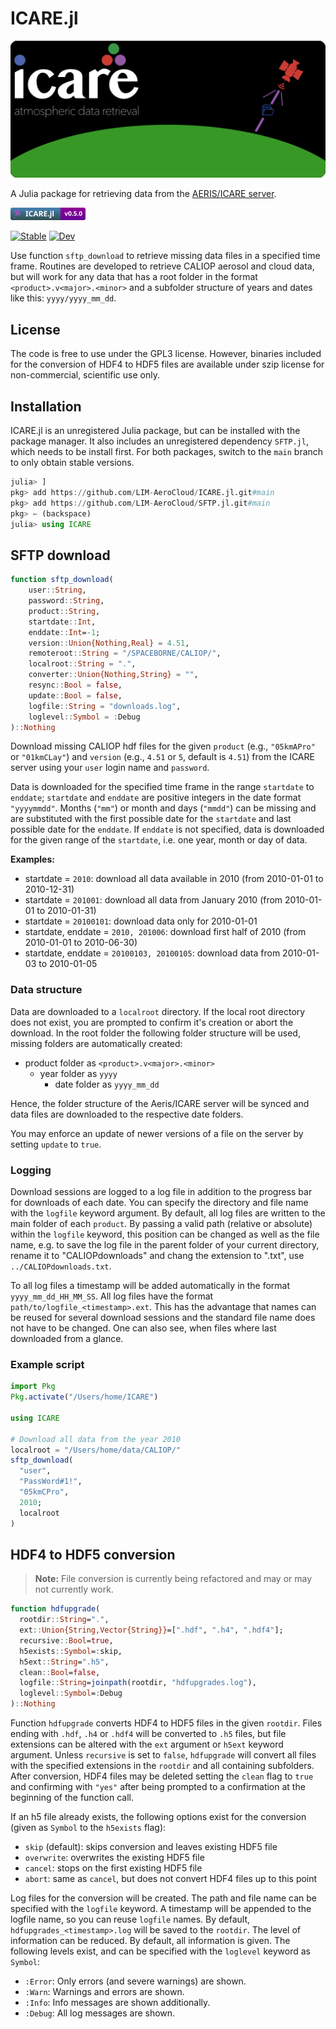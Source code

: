 ICARE.jl
========

![ICARE logo](docs/src/assets/logo.svg)

A Julia package for retrieving data from the
[AERIS/ICARE server](https://www.icare.univ-lille1.fr/).

<a href="https://github.com/LIM-AeroCloud/ICARE.jl/releases/tag/v0.5.0">
<img src="docs/src/assets/badge.svg" alt="version badge" width="120"></a>

[![Stable](https://img.shields.io/badge/docs-stable-blue.svg)](https://LIM-AeroCloud.github.io/ICARE.jl/stable/) [![Dev](https://img.shields.io/badge/docs-dev-blue.svg)](https://LIM-AeroCloud.github.io/ICARE.jl/dev/)

Use function `sftp_download` to retrieve missing data files in a specified time frame.
Routines are developed to retrieve CALIOP aerosol and cloud data, but will work for any
data that has a root folder in the format `<product>.v<major>.<minor>` and a subfolder
structure of years and dates like this: `yyyy/yyyy_mm_dd`.

License
-------

The code is free to use under the GPL3 license. However, binaries included for the conversion
of HDF4 to HDF5 files are available under szip license for non-commercial, scientific use only.

Installation
------------

ICARE.jl is an unregistered Julia package, but can be installed with the package manager. It
also includes an unregistered dependency `SFTP.jl`, which needs to be install first. For both
packages, switch to the `main` branch to only obtain stable versions.

```julia
julia> ]
pkg> add https://github.com/LIM-AeroCloud/ICARE.jl.git#main
pkg> add https://github.com/LIM-AeroCloud/SFTP.jl.git#main
pkg> ← (backspace)
julia> using ICARE
```

SFTP download
-------------

```julia
function sftp_download(
    user::String,
    password::String,
    product::String,
    startdate::Int,
    enddate::Int=-1;
    version::Union{Nothing,Real} = 4.51,
    remoteroot::String = "/SPACEBORNE/CALIOP/",
    localroot::String = ".",
    converter::Union{Nothing,String} = "",
    resync::Bool = false,
    update::Bool = false,
    logfile::String = "downloads.log",
    loglevel::Symbol = :Debug
)::Nothing
```

Download missing CALIOP hdf files for the given `product` (e.g., `"05kmAPro"` or `"01kmCLay"`)
and `version` (e.g., `4.51` or `5`, default is `4.51`) from the ICARE server
using your `user` login name and `password`.

Data is downloaded for the specified time frame in the range `startdate` to `enddate`;
`startdate` and `enddate` are positive integers in the date format `"yyyymmdd"`.
Months (`"mm"`) or month and days (`"mmdd"`) can be missing and are substituted with the first
possible date for the `startdate` and last possible date for the `enddate`.
If `enddate` is not specified, data is downloaded for the given range of the `startdate`,
i.e. one year, month or day of data.

**Examples:**

- startdate = `2010`: download all data available in 2010 (from 2010-01-01 to 2010-12-31)
- startdate = `201001`: download all data from January 2010 (from 2010-01-01 to 2010-01-31)
- startdate = `20100101`: download data only for 2010-01-01
- startdate, enddate = `2010, 201006`: download first half of 2010 (from 2010-01-01 to 2010-06-30)
- startdate, enddate = `20100103, 20100105`: download data from 2010-01-03 to 2010-01-05

### Data structure

Data are downloaded to a `localroot` directory. If the local root directory does not
exist, you are prompted to confirm it's creation or abort the download.
In the root folder the following folder structure will be used, missing folders are
automatically created:

- product folder as `<product>.v<major>.<minor>`
  - year folder as `yyyy`
    - date folder as `yyyy_mm_dd`

Hence, the folder structure of the Aeris/ICARE server will be synced and data files
are downloaded to the respective date folders.

You may enforce an update of newer versions of a file on the server by setting
`update` to `true`.

### Logging

Download sessions are logged to a log file in addition to the progress bar for downloads
of each date. You can specify the directory and file name with the `logfile` keyword
argument. By default, all log files are written to the main folder of each `product`.
By passing a valid path (relative or absolute) within the `logfile` keyword, this position
can be changed as well as the file name, e.g. to save the log file in the parent folder of
your current directory, rename it to "CALIOPdownloads" and chang the extension to ".txt", use
`../CALIOPdownloads.txt`.

To all log files a timestamp will be added automatically in the format `yyyy_mm_dd_HH_MM_SS`.
All log files have the format `path/to/logfile_<timestamp>.ext`.
This has the advantage that names can be reused for several download sessions and the
standard file name does not have to be changed. One can also see, when files where last
downloaded from a glance.

### Example script

```julia
import Pkg
Pkg.activate("/Users/home/ICARE")

using ICARE

# Download all data from the year 2010
localroot = "/Users/home/data/CALIOP/"
sftp_download(
  "user",
  "PassWord#1!",
  "05kmCPro",
  2010;
  localroot
)
```

HDF4 to HDF5 conversion
-----------------------

> **Note:** File conversion is currently being refactored and may or may not currently work.

```julia
function hdfupgrade(
  rootdir::String=".",
  ext::Union{String,Vector{String}}=[".hdf", ".h4", ".hdf4"];
  recursive::Bool=true,
  h5exists::Symbol=:skip,
  h5ext::String=".h5",
  clean::Bool=false,
  logfile::String=joinpath(rootdir, "hdfupgrades.log"),
  loglevel::Symbol=:Debug
)::Nothing
```

Function `hdfupgrade` converts HDF4 to HDF5 files in the given `rootdir`.
Files ending with `.hdf`, `.h4` or `.hdf4` will be converted to `.h5` files,
but file extensions can be altered with the `ext` argument or `h5ext` keyword argument.
Unless `recursive` is set to `false`, `hdfupgrade` will convert all files with the 
specified extensions in the `rootdir` and all containing subfolders.
After conversion, HDF4 files may be deleted setting the `clean` flag to `true` and
confirming with `"yes"` after being prompted to a confirmation at the beginning of the
function call.

If an h5 file already exists, the following options exist for the conversion
(given as `Symbol` to the `h5exists` flag):

- `skip` (default): skips conversion and leaves existing HDF5 file
- `overwrite`: overwrites the existing HDF5 file
- `cancel`: stops on the first existing HDF5 file
- `abort`: same as `cancel`, but does not convert HDF4 files up to this point

Log files for the conversion will be created. The path and file name can be specified
with the `logfile` keyword. A timestamp will be appended to the logfile name, so you
can reuse `logfile` names. By default, `hdfupgrades_<timestamp>.log` will be saved to
the `rootdir`.
The level of information can be reduced. By default, all information is given. The 
following levels exist, and can be specified with the `loglevel` keyword as `Symbol`:

- `:Error`: Only errors (and severe warnings) are shown.
- `:Warn`: Warnings and errors are shown.
- `:Info`: Info messages are shown additionally.
- `:Debug`: All log messages are shown.
